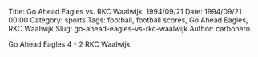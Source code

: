 Title: Go Ahead Eagles vs. RKC Waalwijk, 1994/09/21
Date: 1994/09/21 00:00
Category: sports
Tags: football, football scores, Go Ahead Eagles, RKC Waalwijk
Slug: go-ahead-eagles-vs-rkc-waalwijk
Author: carbonero


Go Ahead Eagles 4 - 2 RKC Waalwijk

